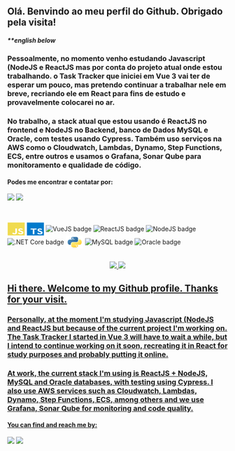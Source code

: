 ## Olá. Benvindo ao meu perfil do Github. Obrigado pela visita!
##### **english below

### Pessoalmente, no momento venho estudando Javascript (NodeJS e ReactJS mas por conta do projeto atual onde estou trabalhando. o Task Tracker que iniciei em Vue 3 vai ter de esperar um pouco, mas pretendo continuar a trabalhar nele em breve, recriando ele em React para fins de estudo e provavelmente colocarei no ar.

### No trabalho, a stack atual que estou usando é ReactJS no frontend e NodeJS no Backend, banco de Dados MySQL e Oracle, com testes usando Cypress. Também uso serviços na AWS como o Cloudwatch, Lambdas, Dynamo, Step Functions, ECS, entre outros e usamos o Grafana, Sonar Qube para monitoramento e qualidade de código.

#### Podes me encontrar e contatar por:

<div> 
  <a href="https://www.linkedin.com/in/jonathan-babo" target="_blank"><img src="https://img.shields.io/badge/-LinkedIn-%230077B5?style=for-the-badge&logo=linkedin&logoColor=white" target="_blank"></a>
  <a href="mailto:jbabo@protonmail.com" target="_blank"><img src="https://img.shields.io/badge/ProtonMail-8B89CC?style=for-the-badge&logo=protonmail&logoColor=white" target="_blank"></a>
</div>

##

<div style="display: inline_block"><br>
  <img align="center" alt="Javascript badge" height="30" width="40" src="https://raw.githubusercontent.com/devicons/devicon/master/icons/javascript/javascript-plain.svg">
  <img align="center" alt="Typescript badge" height="30" width="40" src="https://raw.githubusercontent.com/devicons/devicon/master/icons/typescript/typescript-plain.svg">
  <img align="center" alt="VueJS badge" height="30" width="40" src="https://cdn.jsdelivr.net/gh/devicons/devicon/icons/vuejs/vuejs-original.svg">
  <img align="center" alt="ReactJS badge" height="30" width="40" src="https://cdn.jsdelivr.net/gh/devicons/devicon/icons/react/react-original.svg">
  <img align="center" alt="NodeJS badge" height="30" width="40" src="https://cdn.jsdelivr.net/gh/devicons/devicon/icons/nodejs/nodejs-original-wordmark.svg">
  <img align="center" alt=".NET Core badge" height="30" width="40" src="https://cdn.jsdelivr.net/gh/devicons/devicon/icons/dotnetcore/dotnetcore-original.svg">
  <img align="center" alt="Rafa-Python" height="30" width="40" src="https://raw.githubusercontent.com/devicons/devicon/master/icons/python/python-original.svg">
  <img align="center" alt="MySQL badge" height="30" width="40" src="https://cdn.jsdelivr.net/gh/devicons/devicon/icons/mysql/mysql-plain-wordmark.svg">
  <img align="center" alt="Oracle badge" height="30" width="40" src="https://cdn.jsdelivr.net/gh/devicons/devicon/icons/oracle/oracle-original.svg">
</div>

##

<div align="center">
  <a href="https://github.com/jcbabo">
  <img height="200em" src="https://github-readme-stats.vercel.app/api?username=jcbabo&PAT_1&show_icons=true&theme=vue-dark&include_all_commits=true&count_private=true"/>
  <img height="200em" src="https://github-readme-stats.vercel.app/api/top-langs/?username=jcbabo&PAT_1&layout=compact&theme=vue-dark"/>
</div>

## Hi there. Welcome to my Github profile. Thanks for your visit.

### Personally, at the moment I'm studying Javascript (NodeJS and ReactJS but because of the current project I'm working on. The Task Tracker I started in Vue 3 will have to wait a while, but I intend to continue working on it soon, recreating it in React for study purposes and probably putting it online.

### At work, the current stack I'm using is ReactJS + NodeJS, MySQL and Oracle databases, with testing using Cypress. I also use AWS services such as Cloudwatch, Lambdas, Dynamo, Step Functions, ECS, among others and we use Grafana, Sonar Qube for monitoring and code quality.

#### You can find and reach me by:

<div> 
  <a href="https://www.linkedin.com/in/jonathan-babo" target="_blank"><img src="https://img.shields.io/badge/-LinkedIn-%230077B5?style=for-the-badge&logo=linkedin&logoColor=white" target="_blank"></a>
  <a href="mailto:jbabo@protonmail.com" target="_blank"><img src="https://img.shields.io/badge/ProtonMail-8B89CC?style=for-the-badge&logo=protonmail&logoColor=white" target="_blank"></a>
</div>
